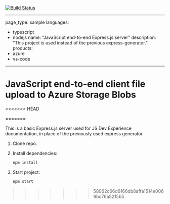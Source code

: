 [![Build Status](https://dev.azure.com/mengazure/node-example/_apis/build/status/mengzhou44.js-e2e-express-server?branchName=master)](https://dev.azure.com/mengazure/node-example/_build/latest?definitionId=6&branchName=master)

---
page_type: sample
languages:
- typescript
- nodejs
name: "JavaScript end-to-end Express.js server"
description: "This project is used instead of the previous express-generator."
products:
- azure
- vs-code
---

# JavaScript end-to-end client file upload to Azure Storage Blobs
<<<<<<< HEAD
 
=======

This is a basic Express.js server used for JS Dev Experience documentation, in place of the previously used express generator. 

1. Clone repo.

1. Install dependencies: 

    ```bash
    npm install
    ```

1. Start project: 

    ```bash
    npm start
    ```
>>>>>>> 58962c66d6166db8affa1514e0069bc76a5215b5

